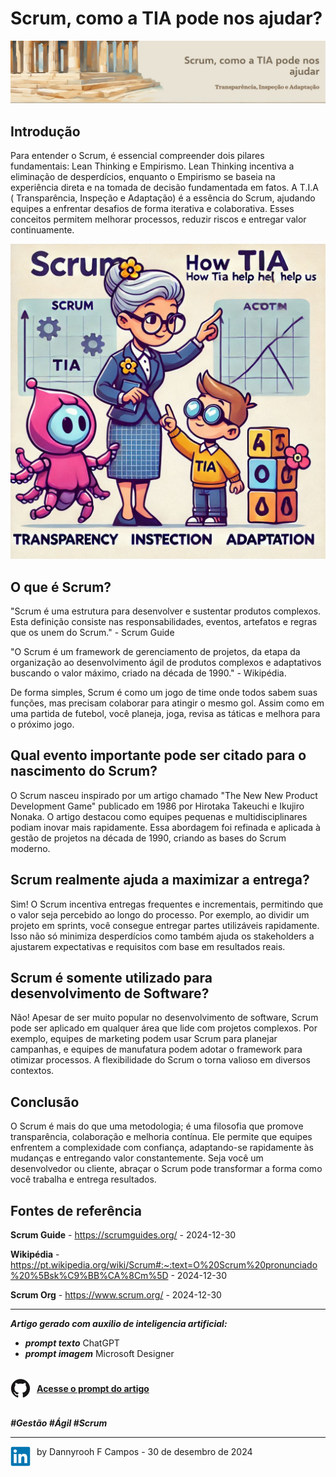 # Scrum, como a TIA pode nos ajudar?

![Scrum](images/header.jpeg)

## Introdução

Para entender o Scrum, é essencial compreender dois pilares fundamentais: Lean Thinking e Empirismo. Lean Thinking incentiva a eliminação de desperdícios, enquanto o Empirismo se baseia na experiência direta e na tomada de decisão fundamentada em fatos. A T.I.A ( Transparência, Inspeção e Adaptação) é a essência do Scrum, ajudando equipes a enfrentar desafios de forma iterativa e colaborativa. Esses conceitos permitem melhorar processos, reduzir riscos e entregar valor continuamente.


![Scrum](images/tia-1.jpeg)


## O que é Scrum?

"Scrum é uma estrutura para desenvolver e sustentar produtos complexos. Esta definição consiste nas responsabilidades, eventos, artefatos e regras que os unem do Scrum." - Scrum Guide

"O Scrum é um framework de gerenciamento de projetos, da etapa da organização ao desenvolvimento ágil de produtos complexos e adaptativos buscando o valor máximo, criado na década de 1990." - Wikipédia.

De forma simples, Scrum é como um jogo de time onde todos sabem suas funções, mas precisam colaborar para atingir o mesmo gol. Assim como em uma partida de futebol, você planeja, joga, revisa as táticas e melhora para o próximo jogo.



## Qual evento importante pode ser citado para o nascimento do Scrum?

O Scrum nasceu inspirado por um artigo chamado "The New New Product Development Game" publicado em 1986 por Hirotaka Takeuchi e Ikujiro Nonaka. O artigo destacou como equipes pequenas e multidisciplinares podiam inovar mais rapidamente. Essa abordagem foi refinada e aplicada à gestão de projetos na década de 1990, criando as bases do Scrum moderno.

## Scrum realmente ajuda a maximizar a entrega?

Sim! O Scrum incentiva entregas frequentes e incrementais, permitindo que o valor seja percebido ao longo do processo. Por exemplo, ao dividir um projeto em sprints, você consegue entregar partes utilizáveis rapidamente. Isso não só minimiza desperdícios como também ajuda os stakeholders a ajustarem expectativas e requisitos com base em resultados reais.

## Scrum é somente utilizado para desenvolvimento de Software?

Não! Apesar de ser muito popular no desenvolvimento de software, Scrum pode ser aplicado em qualquer área que lide com projetos complexos. Por exemplo, equipes de marketing podem usar Scrum para planejar campanhas, e equipes de manufatura podem adotar o framework para otimizar processos. A flexibilidade do Scrum o torna valioso em diversos contextos.

## Conclusão

O Scrum é mais do que uma metodologia; é uma filosofia que promove transparência, colaboração e melhoria contínua. Ele permite que equipes enfrentem a complexidade com confiança, adaptando-se rapidamente às mudanças e entregando valor constantemente. Seja você um desenvolvedor ou cliente, abraçar o Scrum pode transformar a forma como você trabalha e entrega resultados.

## Fontes de referência
 
**Scrum Guide** - https://scrumguides.org/ - 2024-12-30

**Wikipédia** - https://pt.wikipedia.org/wiki/Scrum#:~:text=O%20Scrum%20pronunciado%20%5Bsk%C9%BB%CA%8Cm%5D - 2024-12-30

**Scrum Org** - https://www.scrum.org/ - 2024-12-30

---

***Artigo gerado com auxilio de inteligencia artificial:*** 
* ***prompt texto*** ChatGPT
* ***prompt imagem*** Microsoft Designer

<br>

<div style="display: flex; align-items: flex-start;">
    <a href="https://github.com/dannyrooh/articles/blob/main/scrum-tia/README.md" style="display: flex; align-items: center;">
        <img src="https://github.com/devicons/devicon/raw/master/icons/github/github-original.svg" width="32" height="32" alt="GitHub Original Icon">
        <span style="margin-left: 10px;"><strong>Acesse o prompt do artigo</strong></span>
    </a>
</div>
</div>

<br>

***#Gestão #Ágil #Scrum***

---

<div style="display: flex; align-items: flex-start;">
   <a href="https://www.linkedin.com/in/dannyrooh-fernandes-de-campos-1446a019/">
      <img src="https://github.com/devicons/devicon/raw/master/icons/linkedin/linkedin-original.svg" width="32" height="32" alt="LinkedIn Icon">
   </a>
   <span style="margin-left: 10px;">by Dannyrooh F Campos -  30 de desembro de 2024</span>
</div>

<br>
